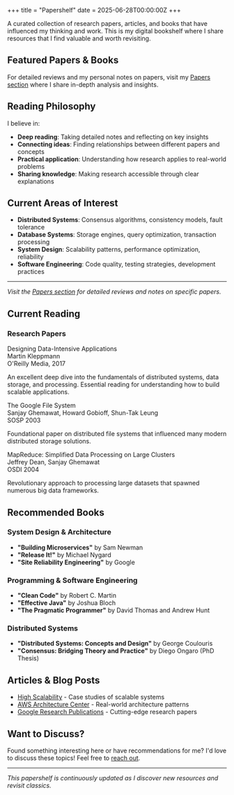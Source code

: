 +++
title = "Papershelf"
date = 2025-06-28T00:00:00Z
+++

A curated collection of research papers, articles, and books that have influenced my thinking and work. This is my digital bookshelf where I share resources that I find valuable and worth revisiting.

## Featured Papers & Books

For detailed reviews and my personal notes on papers, visit my [Papers section](/papers/) where I share in-depth analysis and insights.

## Reading Philosophy

I believe in:
- **Deep reading**: Taking detailed notes and reflecting on key insights
- **Connecting ideas**: Finding relationships between different papers and concepts
- **Practical application**: Understanding how research applies to real-world problems
- **Sharing knowledge**: Making research accessible through clear explanations

## Current Areas of Interest

- **Distributed Systems**: Consensus algorithms, consistency models, fault tolerance
- **Database Systems**: Storage engines, query optimization, transaction processing
- **System Design**: Scalability patterns, performance optimization, reliability
- **Software Engineering**: Code quality, testing strategies, development practices

---

*Visit the [Papers section](/papers/) for detailed reviews and notes on specific papers.*

## Current Reading

### Research Papers

<div class="paper-item">
<div class="paper-title">Designing Data-Intensive Applications</div>
<div class="paper-authors">Martin Kleppmann</div>
<div class="paper-venue">O'Reilly Media, 2017</div>
<p>An excellent deep dive into the fundamentals of distributed systems, data storage, and processing. Essential reading for understanding how to build scalable applications.</p>
</div>

<div class="paper-item">
<div class="paper-title">The Google File System</div>
<div class="paper-authors">Sanjay Ghemawat, Howard Gobioff, Shun-Tak Leung</div>
<div class="paper-venue">SOSP 2003</div>
<p>Foundational paper on distributed file systems that influenced many modern distributed storage solutions.</p>
</div>

<div class="paper-item">
<div class="paper-title">MapReduce: Simplified Data Processing on Large Clusters</div>
<div class="paper-authors">Jeffrey Dean, Sanjay Ghemawat</div>
<div class="paper-venue">OSDI 2004</div>
<p>Revolutionary approach to processing large datasets that spawned numerous big data frameworks.</p>
</div>

## Recommended Books

### System Design & Architecture
- **"Building Microservices"** by Sam Newman
- **"Release It!"** by Michael Nygard  
- **"Site Reliability Engineering"** by Google

### Programming & Software Engineering
- **"Clean Code"** by Robert C. Martin
- **"Effective Java"** by Joshua Bloch
- **"The Pragmatic Programmer"** by David Thomas and Andrew Hunt

### Distributed Systems
- **"Distributed Systems: Concepts and Design"** by George Coulouris
- **"Consensus: Bridging Theory and Practice"** by Diego Ongaro (PhD Thesis)

## Articles & Blog Posts

- [High Scalability](http://highscalability.com/) - Case studies of scalable systems
- [AWS Architecture Center](https://aws.amazon.com/architecture/) - Real-world architecture patterns
- [Google Research Publications](https://research.google/pubs/) - Cutting-edge research papers

## Want to Discuss?

Found something interesting here or have recommendations for me? I'd love to discuss these topics! Feel free to [reach out](/contact/).

---

*This papershelf is continuously updated as I discover new resources and revisit classics.*
